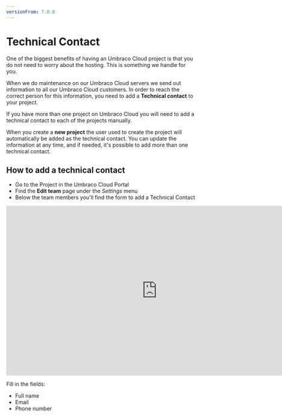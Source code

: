 ```yaml
---
versionFrom: 7.0.0
---
```


# Technical Contact

One of the biggest benefits of having an Umbraco Cloud project is that you do not need to worry about the hosting. This is something we handle for you.

When we do maintenance on our Umbraco Cloud servers we send out information to all our Umbraco Cloud customers. In order to reach the correct person for this information, you need to add a **Technical contact** to your project.

If you have more than one project on Umbraco Cloud you will need to add a technical contact to each of the projects manually.

When you create a **new project** the user used to create the project will automatically be added as the technical contact. You can update the information at any time, and if needed, it's possible to add more than one technical contact. 

## How to add a technical contact

* Go to the Project in the Umbraco Cloud Portal
* Find the **Edit team** page under the _Settings_ menu
* Below the team members you'll find the form to add a Technical Contact

<iframe width="800" height="450" src="https://www.youtube.com/embed/4--pI7aNmrI?rel=0" frameborder="0" allow="autoplay; encrypted-media" allowfullscreen></iframe>

Fill in the fields:

* Full name
* Email
* Phone number

